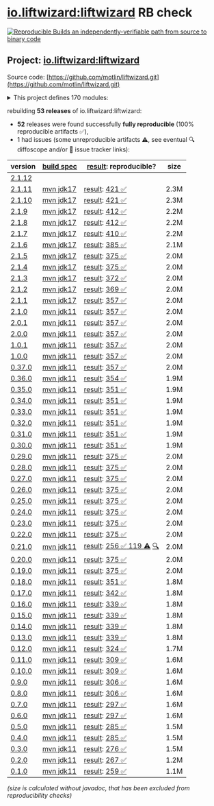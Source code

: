 [io.liftwizard:liftwizard](https://central.sonatype.com/artifact/io.liftwizard/liftwizard/versions) RB check
=======

[![Reproducible Builds](https://reproducible-builds.org/images/logos/rb.svg) an independently-verifiable path from source to binary code](https://reproducible-builds.org/)

## Project: [io.liftwizard:liftwizard](https://central.sonatype.com/artifact/io.liftwizard/liftwizard/versions)

Source code: [https://github.com/motlin/liftwizard.git](https://github.com/motlin/liftwizard.git)

<details><summary>This project defines 170 modules:</summary>

* [io.liftwizard:docs](https://central.sonatype.com/artifact/io.liftwizard/docs/2.1.11)
* [io.liftwizard:liftwizard](https://central.sonatype.com/artifact/io.liftwizard/liftwizard/2.1.11)
* [io.liftwizard:liftwizard-ansi-color-strip](https://central.sonatype.com/artifact/io.liftwizard/liftwizard-ansi-color-strip/2.1.11)
* [io.liftwizard:liftwizard-application](https://central.sonatype.com/artifact/io.liftwizard/liftwizard-application/2.1.11)
* [io.liftwizard:liftwizard-auth](https://central.sonatype.com/artifact/io.liftwizard/liftwizard-auth/2.1.11)
* [io.liftwizard:liftwizard-bom](https://central.sonatype.com/artifact/io.liftwizard/liftwizard-bom/2.1.11)
* [io.liftwizard:liftwizard-bundle](https://central.sonatype.com/artifact/io.liftwizard/liftwizard-bundle/2.1.11)
* [io.liftwizard:liftwizard-bundle-auth-filter](https://central.sonatype.com/artifact/io.liftwizard/liftwizard-bundle-auth-filter/2.1.11)
* [io.liftwizard:liftwizard-bundle-clock](https://central.sonatype.com/artifact/io.liftwizard/liftwizard-bundle-clock/2.1.11)
* [io.liftwizard:liftwizard-bundle-connection-manager](https://central.sonatype.com/artifact/io.liftwizard/liftwizard-bundle-connection-manager/2.1.11)
* [io.liftwizard:liftwizard-bundle-connection-manager-holder](https://central.sonatype.com/artifact/io.liftwizard/liftwizard-bundle-connection-manager-holder/2.1.11)
* [io.liftwizard:liftwizard-bundle-cors](https://central.sonatype.com/artifact/io.liftwizard/liftwizard-bundle-cors/2.1.11)
* [io.liftwizard:liftwizard-bundle-ddl-executor](https://central.sonatype.com/artifact/io.liftwizard/liftwizard-bundle-ddl-executor/2.1.11)
* [io.liftwizard:liftwizard-bundle-dynamic-bundles](https://central.sonatype.com/artifact/io.liftwizard/liftwizard-bundle-dynamic-bundles/2.1.11)
* [io.liftwizard:liftwizard-bundle-environment-config](https://central.sonatype.com/artifact/io.liftwizard/liftwizard-bundle-environment-config/2.1.11)
* [io.liftwizard:liftwizard-bundle-graphql](https://central.sonatype.com/artifact/io.liftwizard/liftwizard-bundle-graphql/2.1.11)
* [io.liftwizard:liftwizard-bundle-h2](https://central.sonatype.com/artifact/io.liftwizard/liftwizard-bundle-h2/2.1.11)
* [io.liftwizard:liftwizard-bundle-healthcheck-common-pool](https://central.sonatype.com/artifact/io.liftwizard/liftwizard-bundle-healthcheck-common-pool/2.1.11)
* [io.liftwizard:liftwizard-bundle-liquibase-migration](https://central.sonatype.com/artifact/io.liftwizard/liftwizard-bundle-liquibase-migration/2.1.11)
* [io.liftwizard:liftwizard-bundle-logging-config](https://central.sonatype.com/artifact/io.liftwizard/liftwizard-bundle-logging-config/2.1.11)
* [io.liftwizard:liftwizard-bundle-logging-http](https://central.sonatype.com/artifact/io.liftwizard/liftwizard-bundle-logging-http/2.1.11)
* [io.liftwizard:liftwizard-bundle-logging-uncaught-exception-handler](https://central.sonatype.com/artifact/io.liftwizard/liftwizard-bundle-logging-uncaught-exception-handler/2.1.11)
* [io.liftwizard:liftwizard-bundle-named-data-source](https://central.sonatype.com/artifact/io.liftwizard/liftwizard-bundle-named-data-source/2.1.11)
* [io.liftwizard:liftwizard-bundle-object-mapper](https://central.sonatype.com/artifact/io.liftwizard/liftwizard-bundle-object-mapper/2.1.11)
* [io.liftwizard:liftwizard-bundle-prioritized-api](https://central.sonatype.com/artifact/io.liftwizard/liftwizard-bundle-prioritized-api/2.1.11)
* [io.liftwizard:liftwizard-bundle-reladomo](https://central.sonatype.com/artifact/io.liftwizard/liftwizard-bundle-reladomo/2.1.11)
* [io.liftwizard:liftwizard-bundle-spa-redirect-filter](https://central.sonatype.com/artifact/io.liftwizard/liftwizard-bundle-spa-redirect-filter/2.1.11)
* [io.liftwizard:liftwizard-bundle-system-properties](https://central.sonatype.com/artifact/io.liftwizard/liftwizard-bundle-system-properties/2.1.11)
* [io.liftwizard:liftwizard-bundle-timezone](https://central.sonatype.com/artifact/io.liftwizard/liftwizard-bundle-timezone/2.1.11)
* [io.liftwizard:liftwizard-bundle-uuid](https://central.sonatype.com/artifact/io.liftwizard/liftwizard-bundle-uuid/2.1.11)
* [io.liftwizard:liftwizard-checkstyle](https://central.sonatype.com/artifact/io.liftwizard/liftwizard-checkstyle/2.1.11)
* [io.liftwizard:liftwizard-clock](https://central.sonatype.com/artifact/io.liftwizard/liftwizard-clock/2.1.11)
* [io.liftwizard:liftwizard-clock-incrementing](https://central.sonatype.com/artifact/io.liftwizard/liftwizard-clock-incrementing/2.1.11)
* [io.liftwizard:liftwizard-config](https://central.sonatype.com/artifact/io.liftwizard/liftwizard-config/2.1.11)
* [io.liftwizard:liftwizard-config-abstract](https://central.sonatype.com/artifact/io.liftwizard/liftwizard-config-abstract/2.1.11)
* [io.liftwizard:liftwizard-config-auth-filter](https://central.sonatype.com/artifact/io.liftwizard/liftwizard-config-auth-filter/2.1.11)
* [io.liftwizard:liftwizard-config-auth-filter-firebase](https://central.sonatype.com/artifact/io.liftwizard/liftwizard-config-auth-filter-firebase/2.1.11)
* [io.liftwizard:liftwizard-config-auth-filter-header](https://central.sonatype.com/artifact/io.liftwizard/liftwizard-config-auth-filter-header/2.1.11)
* [io.liftwizard:liftwizard-config-auth-filter-impersonation](https://central.sonatype.com/artifact/io.liftwizard/liftwizard-config-auth-filter-impersonation/2.1.11)
* [io.liftwizard:liftwizard-config-clock](https://central.sonatype.com/artifact/io.liftwizard/liftwizard-config-clock/2.1.11)
* [io.liftwizard:liftwizard-config-clock-fixed](https://central.sonatype.com/artifact/io.liftwizard/liftwizard-config-clock-fixed/2.1.11)
* [io.liftwizard:liftwizard-config-clock-incrementing](https://central.sonatype.com/artifact/io.liftwizard/liftwizard-config-clock-incrementing/2.1.11)
* [io.liftwizard:liftwizard-config-clock-system](https://central.sonatype.com/artifact/io.liftwizard/liftwizard-config-clock-system/2.1.11)
* [io.liftwizard:liftwizard-config-connection-manager](https://central.sonatype.com/artifact/io.liftwizard/liftwizard-config-connection-manager/2.1.11)
* [io.liftwizard:liftwizard-config-cors](https://central.sonatype.com/artifact/io.liftwizard/liftwizard-config-cors/2.1.11)
* [io.liftwizard:liftwizard-config-data-source](https://central.sonatype.com/artifact/io.liftwizard/liftwizard-config-data-source/2.1.11)
* [io.liftwizard:liftwizard-config-ddl-executor](https://central.sonatype.com/artifact/io.liftwizard/liftwizard-config-ddl-executor/2.1.11)
* [io.liftwizard:liftwizard-config-enabled](https://central.sonatype.com/artifact/io.liftwizard/liftwizard-config-enabled/2.1.11)
* [io.liftwizard:liftwizard-config-executor-service](https://central.sonatype.com/artifact/io.liftwizard/liftwizard-config-executor-service/2.1.11)
* [io.liftwizard:liftwizard-config-graphql](https://central.sonatype.com/artifact/io.liftwizard/liftwizard-config-graphql/2.1.11)
* [io.liftwizard:liftwizard-config-h2](https://central.sonatype.com/artifact/io.liftwizard/liftwizard-config-h2/2.1.11)
* [io.liftwizard:liftwizard-config-healthcheck-common-pool](https://central.sonatype.com/artifact/io.liftwizard/liftwizard-config-healthcheck-common-pool/2.1.11)
* [io.liftwizard:liftwizard-config-liquibase-migration](https://central.sonatype.com/artifact/io.liftwizard/liftwizard-config-liquibase-migration/2.1.11)
* [io.liftwizard:liftwizard-config-logging-buffered](https://central.sonatype.com/artifact/io.liftwizard/liftwizard-config-logging-buffered/2.1.11)
* [io.liftwizard:liftwizard-config-logging-config](https://central.sonatype.com/artifact/io.liftwizard/liftwizard-config-logging-config/2.1.11)
* [io.liftwizard:liftwizard-config-logging-filter-janino](https://central.sonatype.com/artifact/io.liftwizard/liftwizard-config-logging-filter-janino/2.1.11)
* [io.liftwizard:liftwizard-config-logging-filter-requesturl](https://central.sonatype.com/artifact/io.liftwizard/liftwizard-config-logging-filter-requesturl/2.1.11)
* [io.liftwizard:liftwizard-config-logging-http](https://central.sonatype.com/artifact/io.liftwizard/liftwizard-config-logging-http/2.1.11)
* [io.liftwizard:liftwizard-config-logging-logstash](https://central.sonatype.com/artifact/io.liftwizard/liftwizard-config-logging-logstash/2.1.11)
* [io.liftwizard:liftwizard-config-logging-logstash-console](https://central.sonatype.com/artifact/io.liftwizard/liftwizard-config-logging-logstash-console/2.1.11)
* [io.liftwizard:liftwizard-config-logging-logstash-encoder](https://central.sonatype.com/artifact/io.liftwizard/liftwizard-config-logging-logstash-encoder/2.1.11)
* [io.liftwizard:liftwizard-config-logging-logstash-file](https://central.sonatype.com/artifact/io.liftwizard/liftwizard-config-logging-logstash-file/2.1.11)
* [io.liftwizard:liftwizard-config-logging-logzio](https://central.sonatype.com/artifact/io.liftwizard/liftwizard-config-logging-logzio/2.1.11)
* [io.liftwizard:liftwizard-config-metrics-reporter-log4j](https://central.sonatype.com/artifact/io.liftwizard/liftwizard-config-metrics-reporter-log4j/2.1.11)
* [io.liftwizard:liftwizard-config-metrics-reporter-logback](https://central.sonatype.com/artifact/io.liftwizard/liftwizard-config-metrics-reporter-logback/2.1.11)
* [io.liftwizard:liftwizard-config-metrics-reporter-slf4j](https://central.sonatype.com/artifact/io.liftwizard/liftwizard-config-metrics-reporter-slf4j/2.1.11)
* [io.liftwizard:liftwizard-config-object-mapper](https://central.sonatype.com/artifact/io.liftwizard/liftwizard-config-object-mapper/2.1.11)
* [io.liftwizard:liftwizard-config-reladomo](https://central.sonatype.com/artifact/io.liftwizard/liftwizard-config-reladomo/2.1.11)
* [io.liftwizard:liftwizard-config-spa-redirect-filter](https://central.sonatype.com/artifact/io.liftwizard/liftwizard-config-spa-redirect-filter/2.1.11)
* [io.liftwizard:liftwizard-config-system-properties](https://central.sonatype.com/artifact/io.liftwizard/liftwizard-config-system-properties/2.1.11)
* [io.liftwizard:liftwizard-config-timezone](https://central.sonatype.com/artifact/io.liftwizard/liftwizard-config-timezone/2.1.11)
* [io.liftwizard:liftwizard-config-uuid](https://central.sonatype.com/artifact/io.liftwizard/liftwizard-config-uuid/2.1.11)
* [io.liftwizard:liftwizard-config-uuid-seed](https://central.sonatype.com/artifact/io.liftwizard/liftwizard-config-uuid-seed/2.1.11)
* [io.liftwizard:liftwizard-config-uuid-system](https://central.sonatype.com/artifact/io.liftwizard/liftwizard-config-uuid-system/2.1.11)
* [io.liftwizard:liftwizard-configuration-factory-json](https://central.sonatype.com/artifact/io.liftwizard/liftwizard-configuration-factory-json/2.1.11)
* [io.liftwizard:liftwizard-connection-manager](https://central.sonatype.com/artifact/io.liftwizard/liftwizard-connection-manager/2.1.11)
* [io.liftwizard:liftwizard-connection-manager-h2-memory](https://central.sonatype.com/artifact/io.liftwizard/liftwizard-connection-manager-h2-memory/2.1.11)
* [io.liftwizard:liftwizard-connection-manager-heroku](https://central.sonatype.com/artifact/io.liftwizard/liftwizard-connection-manager-heroku/2.1.11)
* [io.liftwizard:liftwizard-connection-manager-holder](https://central.sonatype.com/artifact/io.liftwizard/liftwizard-connection-manager-holder/2.1.11)
* [io.liftwizard:liftwizard-ddl-executor](https://central.sonatype.com/artifact/io.liftwizard/liftwizard-ddl-executor/2.1.11)
* [io.liftwizard:liftwizard-dependencies](https://central.sonatype.com/artifact/io.liftwizard/liftwizard-dependencies/2.1.11)
* [io.liftwizard:liftwizard-example-resources](https://central.sonatype.com/artifact/io.liftwizard/liftwizard-example-resources/2.1.11)
* [io.liftwizard:liftwizard-firebase-dependencies](https://central.sonatype.com/artifact/io.liftwizard/liftwizard-firebase-dependencies/2.1.11)
* [io.liftwizard:liftwizard-generator-plugins](https://central.sonatype.com/artifact/io.liftwizard/liftwizard-generator-plugins/2.1.11)
* [io.liftwizard:liftwizard-generator-reladomo-code-plugin](https://central.sonatype.com/artifact/io.liftwizard/liftwizard-generator-reladomo-code-plugin/2.1.11)
* [io.liftwizard:liftwizard-generator-reladomo-database-plugin](https://central.sonatype.com/artifact/io.liftwizard/liftwizard-generator-reladomo-database-plugin/2.1.11)
* [io.liftwizard:liftwizard-generator-xsd2bean-plugin](https://central.sonatype.com/artifact/io.liftwizard/liftwizard-generator-xsd2bean-plugin/2.1.11)
* [io.liftwizard:liftwizard-grandparent-build](https://central.sonatype.com/artifact/io.liftwizard/liftwizard-grandparent-build/2.1.11)
* [io.liftwizard:liftwizard-graphql](https://central.sonatype.com/artifact/io.liftwizard/liftwizard-graphql/2.1.11)
* [io.liftwizard:liftwizard-graphql-data-fetcher](https://central.sonatype.com/artifact/io.liftwizard/liftwizard-graphql-data-fetcher/2.1.11)
* [io.liftwizard:liftwizard-graphql-data-fetcher-async](https://central.sonatype.com/artifact/io.liftwizard/liftwizard-graphql-data-fetcher-async/2.1.11)
* [io.liftwizard:liftwizard-graphql-exception](https://central.sonatype.com/artifact/io.liftwizard/liftwizard-graphql-exception/2.1.11)
* [io.liftwizard:liftwizard-graphql-finder-fetcher](https://central.sonatype.com/artifact/io.liftwizard/liftwizard-graphql-finder-fetcher/2.1.11)
* [io.liftwizard:liftwizard-graphql-instrumentation](https://central.sonatype.com/artifact/io.liftwizard/liftwizard-graphql-instrumentation/2.1.11)
* [io.liftwizard:liftwizard-graphql-instrumentation-logging](https://central.sonatype.com/artifact/io.liftwizard/liftwizard-graphql-instrumentation-logging/2.1.11)
* [io.liftwizard:liftwizard-graphql-instrumentation-metrics](https://central.sonatype.com/artifact/io.liftwizard/liftwizard-graphql-instrumentation-metrics/2.1.11)
* [io.liftwizard:liftwizard-graphql-operation-fetcher](https://central.sonatype.com/artifact/io.liftwizard/liftwizard-graphql-operation-fetcher/2.1.11)
* [io.liftwizard:liftwizard-graphql-query-schema](https://central.sonatype.com/artifact/io.liftwizard/liftwizard-graphql-query-schema/2.1.11)
* [io.liftwizard:liftwizard-graphql-reladomo-meta](https://central.sonatype.com/artifact/io.liftwizard/liftwizard-graphql-reladomo-meta/2.1.11)
* [io.liftwizard:liftwizard-graphql-scalar-temporal](https://central.sonatype.com/artifact/io.liftwizard/liftwizard-graphql-scalar-temporal/2.1.11)
* [io.liftwizard:liftwizard-healthcheck-common-pool](https://central.sonatype.com/artifact/io.liftwizard/liftwizard-healthcheck-common-pool/2.1.11)
* [io.liftwizard:liftwizard-healthcheck-reladomo](https://central.sonatype.com/artifact/io.liftwizard/liftwizard-healthcheck-reladomo/2.1.11)
* [io.liftwizard:liftwizard-jackson](https://central.sonatype.com/artifact/io.liftwizard/liftwizard-jackson/2.1.11)
* [io.liftwizard:liftwizard-jackson-config](https://central.sonatype.com/artifact/io.liftwizard/liftwizard-jackson-config/2.1.11)
* [io.liftwizard:liftwizard-jackson-pretty-printer](https://central.sonatype.com/artifact/io.liftwizard/liftwizard-jackson-pretty-printer/2.1.11)
* [io.liftwizard:liftwizard-jetty-admin-login-service](https://central.sonatype.com/artifact/io.liftwizard/liftwizard-jetty-admin-login-service/2.1.11)
* [io.liftwizard:liftwizard-junit-application-testing](https://central.sonatype.com/artifact/io.liftwizard/liftwizard-junit-application-testing/2.1.11)
* [io.liftwizard:liftwizard-junit-extension-app](https://central.sonatype.com/artifact/io.liftwizard/liftwizard-junit-extension-app/2.1.11)
* [io.liftwizard:liftwizard-junit-extension-error-collector](https://central.sonatype.com/artifact/io.liftwizard/liftwizard-junit-extension-error-collector/2.1.11)
* [io.liftwizard:liftwizard-junit-extension-liquibase-migrations](https://central.sonatype.com/artifact/io.liftwizard/liftwizard-junit-extension-liquibase-migrations/2.1.11)
* [io.liftwizard:liftwizard-junit-extension-log-marker](https://central.sonatype.com/artifact/io.liftwizard/liftwizard-junit-extension-log-marker/2.1.11)
* [io.liftwizard:liftwizard-junit-extension-match-abstract](https://central.sonatype.com/artifact/io.liftwizard/liftwizard-junit-extension-match-abstract/2.1.11)
* [io.liftwizard:liftwizard-junit-extension-match-file](https://central.sonatype.com/artifact/io.liftwizard/liftwizard-junit-extension-match-file/2.1.11)
* [io.liftwizard:liftwizard-junit-extension-match-json](https://central.sonatype.com/artifact/io.liftwizard/liftwizard-junit-extension-match-json/2.1.11)
* [io.liftwizard:liftwizard-junit-rule-liquibase-migrations](https://central.sonatype.com/artifact/io.liftwizard/liftwizard-junit-rule-liquibase-migrations/2.1.11)
* [io.liftwizard:liftwizard-junit-rule-log-marker](https://central.sonatype.com/artifact/io.liftwizard/liftwizard-junit-rule-log-marker/2.1.11)
* [io.liftwizard:liftwizard-junit-rule-match-abstract](https://central.sonatype.com/artifact/io.liftwizard/liftwizard-junit-rule-match-abstract/2.1.11)
* [io.liftwizard:liftwizard-junit-rule-match-file](https://central.sonatype.com/artifact/io.liftwizard/liftwizard-junit-rule-match-file/2.1.11)
* [io.liftwizard:liftwizard-junit-rule-match-json](https://central.sonatype.com/artifact/io.liftwizard/liftwizard-junit-rule-match-json/2.1.11)
* [io.liftwizard:liftwizard-liquibase-simulated-sequence](https://central.sonatype.com/artifact/io.liftwizard/liftwizard-liquibase-simulated-sequence/2.1.11)
* [io.liftwizard:liftwizard-logging](https://central.sonatype.com/artifact/io.liftwizard/liftwizard-logging/2.1.11)
* [io.liftwizard:liftwizard-logging-buffered-appender](https://central.sonatype.com/artifact/io.liftwizard/liftwizard-logging-buffered-appender/2.1.11)
* [io.liftwizard:liftwizard-logging-filter-requesturl](https://central.sonatype.com/artifact/io.liftwizard/liftwizard-logging-filter-requesturl/2.1.11)
* [io.liftwizard:liftwizard-logging-mdc-closeable](https://central.sonatype.com/artifact/io.liftwizard/liftwizard-logging-mdc-closeable/2.1.11)
* [io.liftwizard:liftwizard-logging-p6spy](https://central.sonatype.com/artifact/io.liftwizard/liftwizard-logging-p6spy/2.1.11)
* [io.liftwizard:liftwizard-logging-uncaught-exception-handler](https://central.sonatype.com/artifact/io.liftwizard/liftwizard-logging-uncaught-exception-handler/2.1.11)
* [io.liftwizard:liftwizard-managed-file-system](https://central.sonatype.com/artifact/io.liftwizard/liftwizard-managed-file-system/2.1.11)
* [io.liftwizard:liftwizard-maven-build](https://central.sonatype.com/artifact/io.liftwizard/liftwizard-maven-build/2.1.11)
* [io.liftwizard:liftwizard-maven-reladomo-logger](https://central.sonatype.com/artifact/io.liftwizard/liftwizard-maven-reladomo-logger/2.1.11)
* [io.liftwizard:liftwizard-metrics-reporter-log4j](https://central.sonatype.com/artifact/io.liftwizard/liftwizard-metrics-reporter-log4j/2.1.11)
* [io.liftwizard:liftwizard-metrics-reporter-slf4j](https://central.sonatype.com/artifact/io.liftwizard/liftwizard-metrics-reporter-slf4j/2.1.11)
* [io.liftwizard:liftwizard-minimal-parent](https://central.sonatype.com/artifact/io.liftwizard/liftwizard-minimal-parent/2.1.11)
* [io.liftwizard:liftwizard-named-data-source-factory](https://central.sonatype.com/artifact/io.liftwizard/liftwizard-named-data-source-factory/2.1.11)
* [io.liftwizard:liftwizard-parent-build](https://central.sonatype.com/artifact/io.liftwizard/liftwizard-parent-build/2.1.11)
* [io.liftwizard:liftwizard-principal-firebase](https://central.sonatype.com/artifact/io.liftwizard/liftwizard-principal-firebase/2.1.11)
* [io.liftwizard:liftwizard-profile-parent](https://central.sonatype.com/artifact/io.liftwizard/liftwizard-profile-parent/2.1.11)
* [io.liftwizard:liftwizard-reladomo](https://central.sonatype.com/artifact/io.liftwizard/liftwizard-reladomo/2.1.11)
* [io.liftwizard:liftwizard-reladomo-graphql-data-fetcher](https://central.sonatype.com/artifact/io.liftwizard/liftwizard-reladomo-graphql-data-fetcher/2.1.11)
* [io.liftwizard:liftwizard-reladomo-graphql-deep-fetcher](https://central.sonatype.com/artifact/io.liftwizard/liftwizard-reladomo-graphql-deep-fetcher/2.1.11)
* [io.liftwizard:liftwizard-reladomo-graphql-operation](https://central.sonatype.com/artifact/io.liftwizard/liftwizard-reladomo-graphql-operation/2.1.11)
* [io.liftwizard:liftwizard-reladomo-operation-compiler](https://central.sonatype.com/artifact/io.liftwizard/liftwizard-reladomo-operation-compiler/2.1.11)
* [io.liftwizard:liftwizard-reladomo-operation-grammar](https://central.sonatype.com/artifact/io.liftwizard/liftwizard-reladomo-operation-grammar/2.1.11)
* [io.liftwizard:liftwizard-reladomo-serialize](https://central.sonatype.com/artifact/io.liftwizard/liftwizard-reladomo-serialize/2.1.11)
* [io.liftwizard:liftwizard-reladomo-simulated-sequence](https://central.sonatype.com/artifact/io.liftwizard/liftwizard-reladomo-simulated-sequence/2.1.11)
* [io.liftwizard:liftwizard-reladomo-simulated-sequence-ddls](https://central.sonatype.com/artifact/io.liftwizard/liftwizard-reladomo-simulated-sequence-ddls/2.1.11)
* [io.liftwizard:liftwizard-reladomo-test-extension](https://central.sonatype.com/artifact/io.liftwizard/liftwizard-reladomo-test-extension/2.1.11)
* [io.liftwizard:liftwizard-reladomo-test-resource-writer](https://central.sonatype.com/artifact/io.liftwizard/liftwizard-reladomo-test-resource-writer/2.1.11)
* [io.liftwizard:liftwizard-reladomo-test-rule](https://central.sonatype.com/artifact/io.liftwizard/liftwizard-reladomo-test-rule/2.1.11)
* [io.liftwizard:liftwizard-reladomo-timestamp](https://central.sonatype.com/artifact/io.liftwizard/liftwizard-reladomo-timestamp/2.1.11)
* [io.liftwizard:liftwizard-rewrite](https://central.sonatype.com/artifact/io.liftwizard/liftwizard-rewrite/2.1.11)
* [io.liftwizard:liftwizard-servlet](https://central.sonatype.com/artifact/io.liftwizard/liftwizard-servlet/2.1.11)
* [io.liftwizard:liftwizard-servlet-logging](https://central.sonatype.com/artifact/io.liftwizard/liftwizard-servlet-logging/2.1.11)
* [io.liftwizard:liftwizard-servlet-logging-correlation-id](https://central.sonatype.com/artifact/io.liftwizard/liftwizard-servlet-logging-correlation-id/2.1.11)
* [io.liftwizard:liftwizard-servlet-logging-log4j-map](https://central.sonatype.com/artifact/io.liftwizard/liftwizard-servlet-logging-log4j-map/2.1.11)
* [io.liftwizard:liftwizard-servlet-logging-logstash-encoder](https://central.sonatype.com/artifact/io.liftwizard/liftwizard-servlet-logging-logstash-encoder/2.1.11)
* [io.liftwizard:liftwizard-servlet-logging-mdc](https://central.sonatype.com/artifact/io.liftwizard/liftwizard-servlet-logging-mdc/2.1.11)
* [io.liftwizard:liftwizard-servlet-logging-mdc-clear-all](https://central.sonatype.com/artifact/io.liftwizard/liftwizard-servlet-logging-mdc-clear-all/2.1.11)
* [io.liftwizard:liftwizard-servlet-logging-mdc-clear-keys](https://central.sonatype.com/artifact/io.liftwizard/liftwizard-servlet-logging-mdc-clear-keys/2.1.11)
* [io.liftwizard:liftwizard-servlet-logging-opentracing](https://central.sonatype.com/artifact/io.liftwizard/liftwizard-servlet-logging-opentracing/2.1.11)
* [io.liftwizard:liftwizard-servlet-logging-resource-info](https://central.sonatype.com/artifact/io.liftwizard/liftwizard-servlet-logging-resource-info/2.1.11)
* [io.liftwizard:liftwizard-servlet-logging-structured-argument](https://central.sonatype.com/artifact/io.liftwizard/liftwizard-servlet-logging-structured-argument/2.1.11)
* [io.liftwizard:liftwizard-servlet-logging-structured-duration](https://central.sonatype.com/artifact/io.liftwizard/liftwizard-servlet-logging-structured-duration/2.1.11)
* [io.liftwizard:liftwizard-servlet-logging-structured-reladomo](https://central.sonatype.com/artifact/io.liftwizard/liftwizard-servlet-logging-structured-reladomo/2.1.11)
* [io.liftwizard:liftwizard-servlet-logging-structured-status-info](https://central.sonatype.com/artifact/io.liftwizard/liftwizard-servlet-logging-structured-status-info/2.1.11)
* [io.liftwizard:liftwizard-servlet-logging-typesafe](https://central.sonatype.com/artifact/io.liftwizard/liftwizard-servlet-logging-typesafe/2.1.11)
* [io.liftwizard:liftwizard-servlet-spa-redirect-filter](https://central.sonatype.com/artifact/io.liftwizard/liftwizard-servlet-spa-redirect-filter/2.1.11)
* [io.liftwizard:liftwizard-task-reladomo-clear-cache](https://central.sonatype.com/artifact/io.liftwizard/liftwizard-task-reladomo-clear-cache/2.1.11)
* [io.liftwizard:liftwizard-test](https://central.sonatype.com/artifact/io.liftwizard/liftwizard-test/2.1.11)
* [io.liftwizard:liftwizard-utility](https://central.sonatype.com/artifact/io.liftwizard/liftwizard-utility/2.1.11)
* [io.liftwizard:liftwizard-uuid](https://central.sonatype.com/artifact/io.liftwizard/liftwizard-uuid/2.1.11)
</details>

rebuilding **53 releases** of io.liftwizard:liftwizard:
- **52** releases were found successfully **fully reproducible** (100% reproducible artifacts :white_check_mark:),
- 1 had issues (some unreproducible artifacts :warning:, see eventual :mag: diffoscope and/or :memo: issue tracker links):

| version | [build spec](/BUILDSPEC.md) | [result](https://reproducible-builds.org/docs/jvm/): reproducible? | size |
| -- | --------- | ------ | -- |
| [2.1.12](https://central.sonatype.com/artifact/io.liftwizard/liftwizard/2.1.12/pom) | | | |
| [2.1.11](https://central.sonatype.com/artifact/io.liftwizard/liftwizard/2.1.11/pom) | [mvn jdk17](liftwizard-2.1.11.buildspec) | [result](liftwizard-2.1.11.buildinfo): [421 :white_check_mark: ](liftwizard-2.1.11.buildcompare) | 2.3M |
| [2.1.10](https://central.sonatype.com/artifact/io.liftwizard/liftwizard/2.1.10/pom) | [mvn jdk17](liftwizard-2.1.10.buildspec) | [result](liftwizard-2.1.10.buildinfo): [421 :white_check_mark: ](liftwizard-2.1.10.buildcompare) | 2.3M |
| [2.1.9](https://central.sonatype.com/artifact/io.liftwizard/liftwizard/2.1.9/pom) | [mvn jdk17](liftwizard-2.1.9.buildspec) | [result](liftwizard-2.1.9.buildinfo): [412 :white_check_mark: ](liftwizard-2.1.9.buildcompare) | 2.2M |
| [2.1.8](https://central.sonatype.com/artifact/io.liftwizard/liftwizard/2.1.8/pom) | [mvn jdk17](liftwizard-2.1.8.buildspec) | [result](liftwizard-2.1.8.buildinfo): [412 :white_check_mark: ](liftwizard-2.1.8.buildcompare) | 2.2M |
| [2.1.7](https://central.sonatype.com/artifact/io.liftwizard/liftwizard/2.1.7/pom) | [mvn jdk17](liftwizard-2.1.7.buildspec) | [result](liftwizard-2.1.7.buildinfo): [410 :white_check_mark: ](liftwizard-2.1.7.buildcompare) | 2.2M |
| [2.1.6](https://central.sonatype.com/artifact/io.liftwizard/liftwizard/2.1.6/pom) | [mvn jdk17](liftwizard-2.1.6.buildspec) | [result](liftwizard-2.1.6.buildinfo): [385 :white_check_mark: ](liftwizard-2.1.6.buildcompare) | 2.1M |
| [2.1.5](https://central.sonatype.com/artifact/io.liftwizard/liftwizard/2.1.5/pom) | [mvn jdk17](liftwizard-2.1.5.buildspec) | [result](liftwizard-2.1.5.buildinfo): [375 :white_check_mark: ](liftwizard-2.1.5.buildcompare) | 2.0M |
| [2.1.4](https://central.sonatype.com/artifact/io.liftwizard/liftwizard/2.1.4/pom) | [mvn jdk17](liftwizard-2.1.4.buildspec) | [result](liftwizard-2.1.4.buildinfo): [375 :white_check_mark: ](liftwizard-2.1.4.buildcompare) | 2.0M |
| [2.1.3](https://central.sonatype.com/artifact/io.liftwizard/liftwizard/2.1.3/pom) | [mvn jdk17](liftwizard-2.1.3.buildspec) | [result](liftwizard-2.1.3.buildinfo): [372 :white_check_mark: ](liftwizard-2.1.3.buildcompare) | 2.0M |
| [2.1.2](https://central.sonatype.com/artifact/io.liftwizard/liftwizard/2.1.2/pom) | [mvn jdk17](liftwizard-2.1.2.buildspec) | [result](liftwizard-2.1.2.buildinfo): [369 :white_check_mark: ](liftwizard-2.1.2.buildcompare) | 2.0M |
| [2.1.1](https://central.sonatype.com/artifact/io.liftwizard/liftwizard/2.1.1/pom) | [mvn jdk17](liftwizard-2.1.1.buildspec) | [result](liftwizard-2.1.1.buildinfo): [357 :white_check_mark: ](liftwizard-2.1.1.buildcompare) | 2.0M |
| [2.1.0](https://central.sonatype.com/artifact/io.liftwizard/liftwizard/2.1.0/pom) | [mvn jdk11](liftwizard-2.1.0.buildspec) | [result](liftwizard-2.1.0.buildinfo): [357 :white_check_mark: ](liftwizard-2.1.0.buildcompare) | 2.0M |
| [2.0.1](https://central.sonatype.com/artifact/io.liftwizard/liftwizard/2.0.1/pom) | [mvn jdk11](liftwizard-2.0.1.buildspec) | [result](liftwizard-2.0.1.buildinfo): [357 :white_check_mark: ](liftwizard-2.0.1.buildcompare) | 2.0M |
| [2.0.0](https://central.sonatype.com/artifact/io.liftwizard/liftwizard/2.0.0/pom) | [mvn jdk11](liftwizard-2.0.0.buildspec) | [result](liftwizard-2.0.0.buildinfo): [357 :white_check_mark: ](liftwizard-2.0.0.buildcompare) | 2.0M |
| [1.0.1](https://central.sonatype.com/artifact/io.liftwizard/liftwizard/1.0.1/pom) | [mvn jdk11](liftwizard-1.0.1.buildspec) | [result](liftwizard-1.0.1.buildinfo): [357 :white_check_mark: ](liftwizard-1.0.1.buildcompare) | 2.0M |
| [1.0.0](https://central.sonatype.com/artifact/io.liftwizard/liftwizard/1.0.0/pom) | [mvn jdk11](liftwizard-1.0.0.buildspec) | [result](liftwizard-1.0.0.buildinfo): [357 :white_check_mark: ](liftwizard-1.0.0.buildcompare) | 2.0M |
| [0.37.0](https://central.sonatype.com/artifact/io.liftwizard/liftwizard/0.37.0/pom) | [mvn jdk11](liftwizard-0.37.0.buildspec) | [result](liftwizard-0.37.0.buildinfo): [357 :white_check_mark: ](liftwizard-0.37.0.buildcompare) | 2.0M |
| [0.36.0](https://central.sonatype.com/artifact/io.liftwizard/liftwizard/0.36.0/pom) | [mvn jdk11](liftwizard-0.36.0.buildspec) | [result](liftwizard-0.36.0.buildinfo): [354 :white_check_mark: ](liftwizard-0.36.0.buildcompare) | 1.9M |
| [0.35.0](https://central.sonatype.com/artifact/io.liftwizard/liftwizard/0.35.0/pom) | [mvn jdk11](liftwizard-0.35.0.buildspec) | [result](liftwizard-0.35.0.buildinfo): [351 :white_check_mark: ](liftwizard-0.35.0.buildcompare) | 1.9M |
| [0.34.0](https://central.sonatype.com/artifact/io.liftwizard/liftwizard/0.34.0/pom) | [mvn jdk11](liftwizard-0.34.0.buildspec) | [result](liftwizard-0.34.0.buildinfo): [351 :white_check_mark: ](liftwizard-0.34.0.buildcompare) | 1.9M |
| [0.33.0](https://central.sonatype.com/artifact/io.liftwizard/liftwizard/0.33.0/pom) | [mvn jdk11](liftwizard-0.33.0.buildspec) | [result](liftwizard-0.33.0.buildinfo): [351 :white_check_mark: ](liftwizard-0.33.0.buildcompare) | 1.9M |
| [0.32.0](https://central.sonatype.com/artifact/io.liftwizard/liftwizard/0.32.0/pom) | [mvn jdk11](liftwizard-0.32.0.buildspec) | [result](liftwizard-0.32.0.buildinfo): [351 :white_check_mark: ](liftwizard-0.32.0.buildcompare) | 1.9M |
| [0.31.0](https://central.sonatype.com/artifact/io.liftwizard/liftwizard/0.31.0/pom) | [mvn jdk11](liftwizard-0.31.0.buildspec) | [result](liftwizard-0.31.0.buildinfo): [351 :white_check_mark: ](liftwizard-0.31.0.buildcompare) | 1.9M |
| [0.30.0](https://central.sonatype.com/artifact/io.liftwizard/liftwizard/0.30.0/pom) | [mvn jdk11](liftwizard-0.30.0.buildspec) | [result](liftwizard-0.30.0.buildinfo): [351 :white_check_mark: ](liftwizard-0.30.0.buildcompare) | 1.9M |
| [0.29.0](https://central.sonatype.com/artifact/io.liftwizard/liftwizard/0.29.0/pom) | [mvn jdk11](liftwizard-0.29.0.buildspec) | [result](liftwizard-0.29.0.buildinfo): [375 :white_check_mark: ](liftwizard-0.29.0.buildcompare) | 2.0M |
| [0.28.0](https://central.sonatype.com/artifact/io.liftwizard/liftwizard/0.28.0/pom) | [mvn jdk11](liftwizard-0.28.0.buildspec) | [result](liftwizard-0.28.0.buildinfo): [375 :white_check_mark: ](liftwizard-0.28.0.buildcompare) | 2.0M |
| [0.27.0](https://central.sonatype.com/artifact/io.liftwizard/liftwizard/0.27.0/pom) | [mvn jdk11](liftwizard-0.27.0.buildspec) | [result](liftwizard-0.27.0.buildinfo): [375 :white_check_mark: ](liftwizard-0.27.0.buildcompare) | 2.0M |
| [0.26.0](https://central.sonatype.com/artifact/io.liftwizard/liftwizard/0.26.0/pom) | [mvn jdk11](liftwizard-0.26.0.buildspec) | [result](liftwizard-0.26.0.buildinfo): [375 :white_check_mark: ](liftwizard-0.26.0.buildcompare) | 2.0M |
| [0.25.0](https://central.sonatype.com/artifact/io.liftwizard/liftwizard/0.25.0/pom) | [mvn jdk11](liftwizard-0.25.0.buildspec) | [result](liftwizard-0.25.0.buildinfo): [375 :white_check_mark: ](liftwizard-0.25.0.buildcompare) | 2.0M |
| [0.24.0](https://central.sonatype.com/artifact/io.liftwizard/liftwizard/0.24.0/pom) | [mvn jdk11](liftwizard-0.24.0.buildspec) | [result](liftwizard-0.24.0.buildinfo): [375 :white_check_mark: ](liftwizard-0.24.0.buildcompare) | 2.0M |
| [0.23.0](https://central.sonatype.com/artifact/io.liftwizard/liftwizard/0.23.0/pom) | [mvn jdk11](liftwizard-0.23.0.buildspec) | [result](liftwizard-0.23.0.buildinfo): [375 :white_check_mark: ](liftwizard-0.23.0.buildcompare) | 2.0M |
| [0.22.0](https://central.sonatype.com/artifact/io.liftwizard/liftwizard/0.22.0/pom) | [mvn jdk11](liftwizard-0.22.0.buildspec) | [result](liftwizard-0.22.0.buildinfo): [375 :white_check_mark: ](liftwizard-0.22.0.buildcompare) | 2.0M |
| [0.21.0](https://central.sonatype.com/artifact/io.liftwizard/liftwizard/0.21.0/pom) | [mvn jdk11](liftwizard-0.21.0.buildspec) | [result](liftwizard-0.21.0.buildinfo): [256 :white_check_mark:  119 :warning:](liftwizard-0.21.0.buildcompare) [:mag:](liftwizard-0.21.0.diffoscope) | 2.0M |
| [0.20.0](https://central.sonatype.com/artifact/io.liftwizard/liftwizard/0.20.0/pom) | [mvn jdk11](liftwizard-0.20.0.buildspec) | [result](liftwizard-0.20.0.buildinfo): [375 :white_check_mark: ](liftwizard-0.20.0.buildcompare) | 2.0M |
| [0.19.0](https://central.sonatype.com/artifact/io.liftwizard/liftwizard/0.19.0/pom) | [mvn jdk11](liftwizard-0.19.0.buildspec) | [result](liftwizard-0.19.0.buildinfo): [375 :white_check_mark: ](liftwizard-0.19.0.buildcompare) | 2.0M |
| [0.18.0](https://central.sonatype.com/artifact/io.liftwizard/liftwizard/0.18.0/pom) | [mvn jdk11](liftwizard-0.18.0.buildspec) | [result](liftwizard-0.18.0.buildinfo): [351 :white_check_mark: ](liftwizard-0.18.0.buildcompare) | 1.8M |
| [0.17.0](https://central.sonatype.com/artifact/io.liftwizard/liftwizard/0.17.0/pom) | [mvn jdk11](liftwizard-0.17.0.buildspec) | [result](liftwizard-0.17.0.buildinfo): [342 :white_check_mark: ](liftwizard-0.17.0.buildcompare) | 1.8M |
| [0.16.0](https://central.sonatype.com/artifact/io.liftwizard/liftwizard/0.16.0/pom) | [mvn jdk11](liftwizard-0.16.0.buildspec) | [result](liftwizard-0.16.0.buildinfo): [339 :white_check_mark: ](liftwizard-0.16.0.buildcompare) | 1.8M |
| [0.15.0](https://central.sonatype.com/artifact/io.liftwizard/liftwizard/0.15.0/pom) | [mvn jdk11](liftwizard-0.15.0.buildspec) | [result](liftwizard-0.15.0.buildinfo): [339 :white_check_mark: ](liftwizard-0.15.0.buildcompare) | 1.8M |
| [0.14.0](https://central.sonatype.com/artifact/io.liftwizard/liftwizard/0.14.0/pom) | [mvn jdk11](liftwizard-0.14.0.buildspec) | [result](liftwizard-0.14.0.buildinfo): [339 :white_check_mark: ](liftwizard-0.14.0.buildcompare) | 1.8M |
| [0.13.0](https://central.sonatype.com/artifact/io.liftwizard/liftwizard/0.13.0/pom) | [mvn jdk11](liftwizard-0.13.0.buildspec) | [result](liftwizard-0.13.0.buildinfo): [339 :white_check_mark: ](liftwizard-0.13.0.buildcompare) | 1.8M |
| [0.12.0](https://central.sonatype.com/artifact/io.liftwizard/liftwizard/0.12.0/pom) | [mvn jdk11](liftwizard-0.12.0.buildspec) | [result](liftwizard-0.12.0.buildinfo): [324 :white_check_mark: ](liftwizard-0.12.0.buildcompare) | 1.7M |
| [0.11.0](https://central.sonatype.com/artifact/io.liftwizard/liftwizard/0.11.0/pom) | [mvn jdk11](liftwizard-0.11.0.buildspec) | [result](liftwizard-0.11.0.buildinfo): [309 :white_check_mark: ](liftwizard-0.11.0.buildcompare) | 1.6M |
| [0.10.0](https://central.sonatype.com/artifact/io.liftwizard/liftwizard/0.10.0/pom) | [mvn jdk11](liftwizard-0.10.0.buildspec) | [result](liftwizard-0.10.0.buildinfo): [309 :white_check_mark: ](liftwizard-0.10.0.buildcompare) | 1.6M |
| [0.9.0](https://central.sonatype.com/artifact/io.liftwizard/liftwizard/0.9.0/pom) | [mvn jdk11](liftwizard-0.9.0.buildspec) | [result](liftwizard-0.9.0.buildinfo): [306 :white_check_mark: ](liftwizard-0.9.0.buildcompare) | 1.6M |
| [0.8.0](https://central.sonatype.com/artifact/io.liftwizard/liftwizard/0.8.0/pom) | [mvn jdk11](liftwizard-0.8.0.buildspec) | [result](liftwizard-0.8.0.buildinfo): [306 :white_check_mark: ](liftwizard-0.8.0.buildcompare) | 1.6M |
| [0.7.0](https://central.sonatype.com/artifact/io.liftwizard/liftwizard/0.7.0/pom) | [mvn jdk11](liftwizard-0.7.0.buildspec) | [result](liftwizard-0.7.0.buildinfo): [297 :white_check_mark: ](liftwizard-0.7.0.buildcompare) | 1.6M |
| [0.6.0](https://central.sonatype.com/artifact/io.liftwizard/liftwizard/0.6.0/pom) | [mvn jdk11](liftwizard-0.6.0.buildspec) | [result](liftwizard-0.6.0.buildinfo): [297 :white_check_mark: ](liftwizard-0.6.0.buildcompare) | 1.6M |
| [0.5.0](https://central.sonatype.com/artifact/io.liftwizard/liftwizard/0.5.0/pom) | [mvn jdk11](liftwizard-0.5.0.buildspec) | [result](liftwizard-0.5.0.buildinfo): [285 :white_check_mark: ](liftwizard-0.5.0.buildcompare) | 1.5M |
| [0.4.0](https://central.sonatype.com/artifact/io.liftwizard/liftwizard/0.4.0/pom) | [mvn jdk11](liftwizard-0.4.0.buildspec) | [result](liftwizard-0.4.0.buildinfo): [285 :white_check_mark: ](liftwizard-0.4.0.buildcompare) | 1.5M |
| [0.3.0](https://central.sonatype.com/artifact/io.liftwizard/liftwizard/0.3.0/pom) | [mvn jdk11](liftwizard-0.3.0.buildspec) | [result](liftwizard-0.3.0.buildinfo): [276 :white_check_mark: ](liftwizard-0.3.0.buildcompare) | 1.5M |
| [0.2.0](https://central.sonatype.com/artifact/io.liftwizard/liftwizard/0.2.0/pom) | [mvn jdk11](liftwizard-0.2.0.buildspec) | [result](liftwizard-0.2.0.buildinfo): [267 :white_check_mark: ](liftwizard-0.2.0.buildcompare) | 1.2M |
| [0.1.0](https://central.sonatype.com/artifact/io.liftwizard/liftwizard/0.1.0/pom) | [mvn jdk11](liftwizard-0.1.0.buildspec) | [result](liftwizard-0.1.0.buildinfo): [259 :white_check_mark: ](liftwizard-0.1.0.buildcompare) | 1.1M |

<i>(size is calculated without javadoc, that has been excluded from reproducibility checks)</i>
